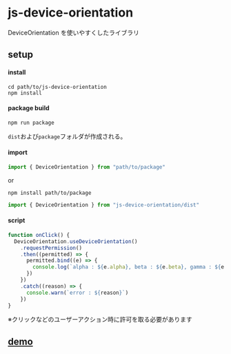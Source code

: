 # js-device-orientation

DeviceOrientation を使いやすくしたライブラリ

## setup

#### install

```
cd path/to/js-device-orientation
npm install
```

#### package build

```
npm run package
```

`dist`および`package`フォルダが作成される。

#### import

```ts
import { DeviceOrientation } from "path/to/package"
```

or

```
npm install path/to/package
```

```ts
import { DeviceOrientation } from "js-device-orientation/dist"
```

#### script

```ts
function onClick() {
  DeviceOrientation.useDeviceOrientation()
    .requestPermission()
    .then((permitted) => {
      permitted.bind((e) => {
        console.log(`alpha : ${e.alpha}, beta : ${e.beta}, gamma : ${e.gamma}`)
      })
    })
    .catch((reason) => {
      console.warn(`error : ${reason}`)
    })
}
```

※クリックなどのユーザーアクション時に許可を取る必要があります

## [demo](demo/README.md)
